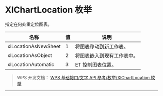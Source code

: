 # XlChartLocation 枚举

指定在何处重定位图表。

| 名称                 | 值  | 说明                       |
|----------------------|-----|----------------------------|
| xlLocationAsNewSheet | 1   | 将图表移动到新工作表。     |
| xlLocationAsObject   | 2   | 将图表嵌入到现有工作表中。 |
| xlLocationAutomatic  | 3   | ET 控制图表位置。          |

> WPS 开发文档： [WPS 基础接口/文字 API 参考/枚举/XlChartLocation 枚举](https://qn.cache.wpscdn.cn/encs/doc/office_v19/topics/WPS%20%E5%9F%BA%E7%A1%80%E6%8E%A5%E5%8F%A3/%E6%96%87%E5%AD%97%20API%20%E5%8F%82%E8%80%83/%E6%9E%9A%E4%B8%BE/XlChartLocation%20%E6%9E%9A%E4%B8%BE.html)

------------------------------------------------------------------------
